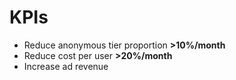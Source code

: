 # KPIs

- Reduce anonymous tier proportion **>10%/month**
- Reduce cost per user **>20%/month**
- Increase ad revenue